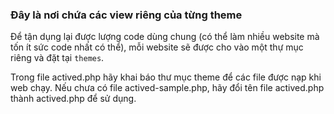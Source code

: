 ### Đây là nơi chứa các view riêng của từng theme

Để tận dụng lại được lượng code dùng chung (có thể làm nhiều website mà tốn ít sức code nhất có thể), mỗi website sẽ được cho vào một thự mục riêng và đặt tại `themes`.

Trong file actived.php hãy khai báo thư mục theme để các file được nạp khi web chạy. Nếu chưa có file actived-sample.php, hãy đổi tên file actived.php thành actived.php để sử dụng.
